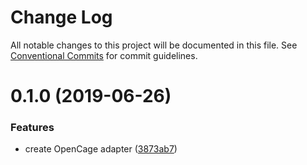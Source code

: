 # Change Log

All notable changes to this project will be documented in this file.
See [Conventional Commits](https://conventionalcommits.org) for commit guidelines.

# 0.1.0 (2019-06-26)


### Features

* create OpenCage adapter ([3873ab7](https://github.com/cadaster/cadaster/commit/3873ab7))
